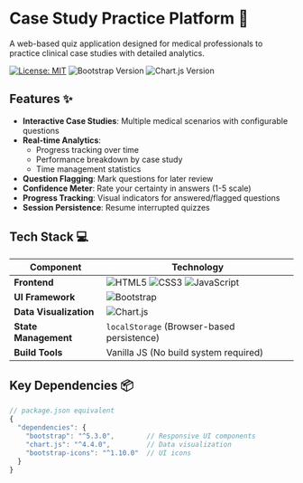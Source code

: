 # Case Study Practice Platform :hospital: 

A web-based quiz application designed for medical professionals to practice clinical case studies with detailed analytics.

[![License: MIT](https://img.shields.io/badge/License-MIT-yellow.svg)](https://opensource.org/licenses/MIT)
![Bootstrap Version](https://img.shields.io/badge/Bootstrap-5.3-blue)
![Chart.js Version](https://img.shields.io/badge/Chart.js-4.4-green)

## Features :sparkles:
- **Interactive Case Studies**: Multiple medical scenarios with configurable questions
- **Real-time Analytics**:
  - Progress tracking over time
  - Performance breakdown by case study
  - Time management statistics
- **Question Flagging**: Mark questions for later review
- **Confidence Meter**: Rate your certainty in answers (1-5 scale)
- **Progress Tracking**: Visual indicators for answered/flagged questions
- **Session Persistence**: Resume interrupted quizzes

## Tech Stack :computer:
| Component          | Technology                                                                 |
|---------------------|---------------------------------------------------------------------------|
| **Frontend**        | ![HTML5](https://img.shields.io/badge/HTML5-E34F26?logo=html5&logoColor=white) ![CSS3](https://img.shields.io/badge/CSS3-1572B6?logo=css3&logoColor=white) ![JavaScript](https://img.shields.io/badge/JavaScript-F7DF1E?logo=javascript&logoColor=black) |
| **UI Framework**    | ![Bootstrap](https://img.shields.io/badge/Bootstrap-7952B3?logo=bootstrap&logoColor=white) |
| **Data Visualization** | ![Chart.js](https://img.shields.io/badge/Chart.js-FF6384?logo=chartdotjs&logoColor=white) |
| **State Management** | `localStorage` (Browser-based persistence)                              |
| **Build Tools**     | Vanilla JS (No build system required)                                   |

## Key Dependencies :package:
```javascript
// package.json equivalent
{
  "dependencies": {
    "bootstrap": "^5.3.0",        // Responsive UI components
    "chart.js": "^4.4.0",         // Data visualization
    "bootstrap-icons": "^1.10.0"  // UI icons
  }
}

